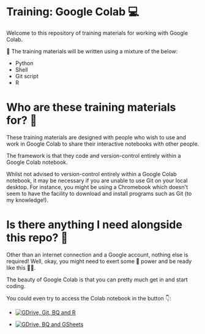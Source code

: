 # Training: Google Colab 💻
Welcome to this repository of training materials for working with Google Colab.

📜 The training materials will be written using a mixture of the below:
- Python
- Shell
- Git script
- R

# Who are these training materials for? 👔
These training materials are designed with people who wish to use and work in Google Colab to share their interactive notebooks with other people. 

The framework is that they code and version-control entirely within a Google Colab notebook.

Whilst not advised to version-control entirely within a Google Colab notebook, it may be necessary if you are unable to use Git on your local desktop. For instance, you might be using a Chromebook which doesn't seem to have the facility to download and install programs such as Git (to my knowledge!).

# Is there anything I need alongside this repo? 👀
Other than an internet connection and a Google account, nothing else is required! Well, okay, you might need to exert some 🧠 power and be ready like this 👩‍💻.

The beauty of Google Colab is that you can pretty much get in and start coding.

You could even try to access the Colab notebook in the button 👇:

- [![GDrive, Git, BQ and R](https://colab.research.google.com/assets/colab-badge.svg)](https://drive.google.com/drive/folders/1RTyZ2T3fSu4XjAEpxTAngYnbCu2TYffV)

- [![GDrive, BQ and GSheets](https://colab.research.google.com/assets/colab-badge.svg)](https://drive.google.com/open?id=19XZJFzkBj9QuLAfyRMbXj1-v7d9mAtYq)
